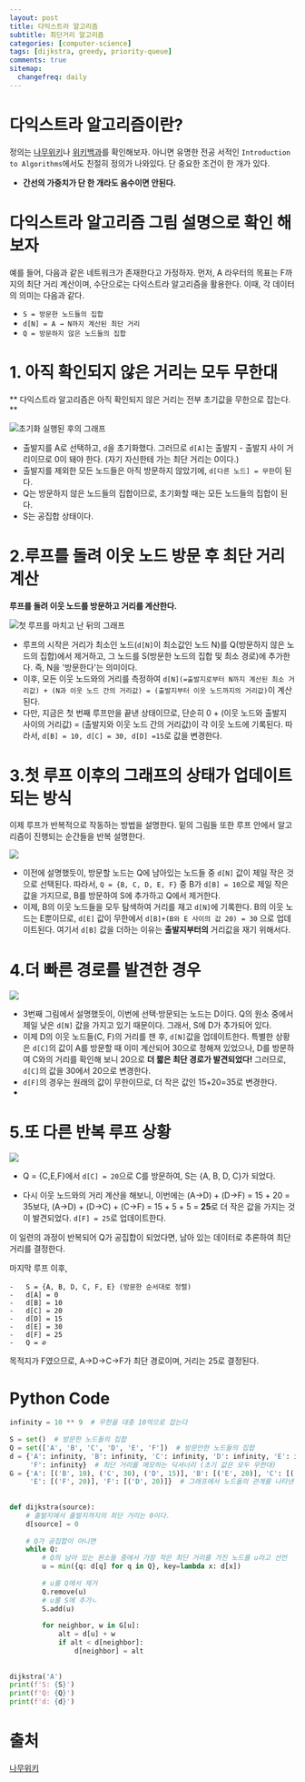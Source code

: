 ```yaml
---
layout: post
title: 다익스트라 알고리즘
subtitle: 최단거리 알고리즘
categories: [computer-science]
tags: [dijkstra, greedy, priority-queue]
comments: true
sitemap:
  changefreq: daily
---
```


# 다익스트라 알고리즘이란?

정의는 [나무위키](https://namu.wiki/w/%EB%8B%A4%EC%9D%B5%EC%8A%A4%ED%8A%B8%EB%9D%BC%20%EC%95%8C%EA%B3%A0%EB%A6%AC%EC%A6%98)나 [위키백과](https://ko.wikipedia.org/wiki/%EB%8D%B0%EC%9D%B4%ED%81%AC%EC%8A%A4%ED%8A%B8%EB%9D%BC_%EC%95%8C%EA%B3%A0%EB%A6%AC%EC%A6%98)를 확인해보자. 아니면 유명한 전공 서적인 `Introduction to Algorithms`에서도 친절히 정의가 나와있다. 단 중요한 조건이 한 개가 있다.

- **간선의 가중치가 단 한 개라도 음수이면 안된다.**

# 다익스트라 알고리즘 그림 설명으로 확인 해보자

예를 들어, 다음과 같은 네트워크가 존재한다고 가정하자. 먼저, A 라우터의 목표는 F까지의 최단 거리 계산이며, 수단으로는 다익스트라 알고리즘을 활용한다. 이때, 각 데이터의 의미는 다음과 같다.

-   `S = 방문한 노드들의 집합`
-   `d[N] = A → N까지 계산된 최단 거리`
-   `Q = 방문하지 않은 노드들의 집합`

# 1. **아직 확인되지 않은 거리는 모두 무한대**

** 다익스트라 알고리즘은 아직 확인되지 않은 거리는 전부 초기값을 무한으로 잡는다. **

![초기화 실행된 후의 그래프](https://w.namu.la/s/7cff087eb1f8876860f0d7a5e1747bd52eb9e20faff468bf3dbb9b267bd14a82602df9a6ef657a6bec140570b00efa1d8779c96fc3a6af1e9075f84ce3493c53fed6d64a6b3ccaf9ea96187dc704e731cff68c20cbed99152f27d2e5c17ace3c)

- 출발지를 A로 선택하고, `d`을 초기화했다. 그러므로 `d[A]`는 출발지 - 출발지 사이 거리이므로 0이 돼야 한다. (자기 자신한테 가는 최단 거리는 0이다.)
- 출발지를 제외한 모든 노드들은 아직 방문하지 않았기에, `d[다른 노드] = 무한`이 된다.
- Q는 방문하지 않은 노드들의 집합이므로, 초기화할 때는 모든 노드들의 집합이 된다.
- S는 공집합 상태이다.

# 2.**루프를 돌려 이웃 노드 방문 후 최단 거리 계산**

**루프를 돌려 이웃 노드를 방문하고 거리를 계산한다.**

![첫 루프를 마치고 난 뒤의 그래프](https://w.namu.la/s/4e98f57a9b80f41aad785aa08b05c88f1380e88f3351d17c0145227fc4c69e39db4573bc6097fa7189ca455584a1ce96b9fa274bc3fbb672a8d960ceb070b7919627fbfef150a11abe17106e6b958967b4a7b3ba4d5fed73c39c41b6bcbaf23d)

-   루프의 시작은 거리가 최소인 노드(`d[N]`이 최소값인 노드 N)를 Q(방문하지 않은 노드의 집합)에서 제거하고, 그 노드를 S(방문한 노드의 집합 및 최소 경로)에 추가한다. 즉, N을 '방문한다'는 의미이다.
-   이후, 모든 이웃 노드와의 거리를 측정하여 `d[N](=출발지로부터 N까지 계산된 최소 거리값) + (N과 이웃 노드 간의 거리값) = (출발지부터 이웃 노드까지의 거리값)`이 계산된다.
-   다만, 지금은 첫 번째 루프만을 끝낸 상태이므로, 단순히 0 + (이웃 노드와 출발지 사이의 거리값) = (출발지와 이웃 노드 간의 거리값)이 각 이웃 노드에 기록된다. 따라서, `d[B] = 10, d[C] = 30, d[D] =15`로 값을 변경한다.

# 3.**첫 루프 이후의 그래프의 상태가 업데이트되는 방식**

이제 루프가 반복적으로 작동하는 방법을 설명한다. 밑의 그림들 또한 루프 안에서 알고리즘이 진행되는 순간들을 반복 설명한다.

![](https://w.namu.la/s/a915731233ba006e765c8bce2fd56cdb0dda05fe2c3cab1020b4f0a3031d58d208973d4034e6e1d8e0bf73a8aeabec275b163417c9d7cdac22080413e1e126a2d4b5ef57046844ce0f443cabcd3f9e168a43bdca973f23fd72c695bed314eeda)

-   이전에 설명했듯이, 방문할 노드는 Q에 남아있는 노드들 중 `d[N]` 값이 제일 작은 것으로 선택된다. 따라서, `Q = {B, C, D, E, F}` 중 B가 `d[B] = 10`으로 제일 작은 값을 가지므로, B를 방문하여 S에 추가하고 Q에서 제거한다.
-   이제, B의 이웃 노드들을 모두 탐색하여 거리를 재고 `d[N]`에 기록한다. B의 이웃 노드는 E뿐이므로, `d[E]` 값이 무한에서 `d[B]+(B와 E 사이의 값 20) = 30` 으로 업데이트된다. 여기서 `d[B]` 값을 더하는 이유는 **출발지부터의** 거리값을 재기 위해서다.

# 4.**더 빠른 경로를 발견한 경우**
![](https://w.namu.la/s/12e2bca491edeed1c5d1e6c9b5c13fd91973b580d68f8ff3a0997395d82f025ae46b7e5a1f66d67bc63127f9a742ddbe748e9c6cdd27faaa16bde9f88ab9855278ac766a7f62b0578d9c21e60f687c6629b8d000fe977014d2a90188013883f2)

-   3번째 그림에서 설명했듯이, 이번에 선택·방문되는 노드는 D이다. Q의 원소 중에서 제일 낮은 `d[N]` 값을 가지고 있기 때문이다. 그래서, S에 D가 추가되어 있다.
-   이제 D의 이웃 노드들(C, F)의 거리를 잰 후, `d[N]`값을 업데이트한다. 특별한 상황은 `d[C]`의 값이 A를 방문할 때 이미 계산되어 30으로 정해져 있었으나, D를 방문하여 C와의 거리를 확인해 보니 20으로 **더 짧은 최단 경로가 발견되었다!** 그러므로, `d[C]`의 값을 30에서 20으로 변경한다.   
-   `d[F]`의 경우는 원래의 값이 무한이므로, 더 작은 값인 15+20=35로 변경한다.
- 
# 5.**또 다른 반복 루프 상황**
![](https://w.namu.la/s/d6fbe1219d765106e87b61d0bf3ffbe1d0398ed40aee660dc430e30b854e8d62cdfbe5a47c40d8589dd959b2c327fbe58cfb56492b9d6a1249e79b89f346df451eccfc3adc40613f5e1a5d9b596eb25d59fccaa28881af09e57a626f9f768dc6)

-   Q = {C,E,F}에서 `d[C] = 20`으로 C를 방문하여, S는 {A, B, D, C}가 되었다.
   
-   다시 이웃 노드와의 거리 계산을 해보니, 이번에는 (A→D) + (D→F) = 15 + 20 = 35보다, (A→D) + (D→C) + (C→F) = 15 + 5 + 5 = **25**로 더 작은 값을 가지는 것이 발견되었다. `d[F] = 25`로 업데이트한다.
  
이 일련의 과정이 반복되어 Q가 공집합이 되었다면, 남아 있는 데이터로 추론하여 최단 거리를 결정한다.  
  
마지막 루프 이후,
```
-   S = {A, B, D, C, F, E} (방문한 순서대로 정렬)
-   d[A] = 0
-   d[B] = 10
-   d[C] = 20
-   d[D] = 15
-   d[E] = 30
-   d[F] = 25
-   Q = ∅
```


목적지가 F였으므로, A→D→C→F가 최단 경로이며, 거리는 25로 결정된다.

# Python Code

```python
infinity = 10 ** 9  # 무한을 대충 10억으로 잡는다  
  
S = set()  # 방문한 노드들의 집합  
Q = set(['A', 'B', 'C', 'D', 'E', 'F'])  # 방문안한 노드들의 집합  
d = {'A': infinity, 'B': infinity, 'C': infinity, 'D': infinity, 'E': infinity,  
     'F': infinity}  # 최단 거리를 메모하는 딕셔너리 (초기 값은 모두 무한대)  
G = {'A': [('B', 10), ('C', 30), ('D', 15)], 'B': [('E', 20)], 'C': [('F', 5)], 'D': [('C', 5), ('F', 20)],  
     'E': [('F', 20)], 'F': [('D', 20)]}  # 그래프에서 노드들의 관계를 나타낸 딕셔너리  
  
  
def dijkstra(source):  
    # 출발지에서 출발지까지의 최단 거리는 0이다.  
    d[source] = 0  
  
    # Q가 공집합이 아니면  
    while Q:  
        # Q의 남아 있는 원소들 중에서 가장 작은 최단 거리를 가진 노드를 u라고 선언  
        u = min({q: d[q] for q in Q}, key=lambda x: d[x])  
  
        # u를 Q에서 제거  
        Q.remove(u)  
        # u를 S에 추가ㄴ  
        S.add(u)  
  
        for neighbor, w in G[u]:  
            alt = d[u] + w  
            if alt < d[neighbor]:  
                d[neighbor] = alt  
  
  
dijkstra('A')  
print(f'S: {S}')  
print(f'Q: {Q}')  
print(f'd: {d}')
```

# 출처

[나무위키](https://namu.wiki/w/%EB%8B%A4%EC%9D%B5%EC%8A%A4%ED%8A%B8%EB%9D%BC%20%EC%95%8C%EA%B3%A0%EB%A6%AC%EC%A6%98#s-3.2)